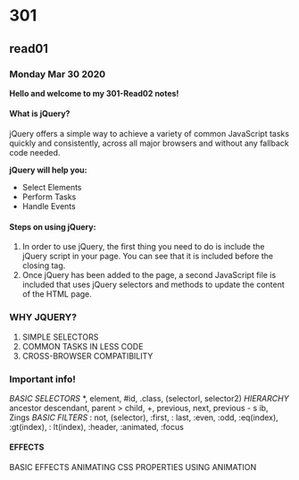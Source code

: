 # 301
## read01
### Monday Mar 30 2020

**Hello and welcome to my 301-Read02 notes!**

#### What is jQuery?
jQuery offers a simple way to achieve a variety of common
JavaScript tasks quickly and consistently, across all major
browsers and without any fallback code needed.

**jQuery will help you:**
- Select Elements
- Perform Tasks
- Handle Events

#### Steps on using jQuery:
1. In order to use jQuery, the first thing you need to do is include the jQuery script in your page. You can see that it is included before the closing </body> tag.
2. Once jQuery has been added to the page, a second JavaScript file is included that uses jQuery selectors and methods to update the content of the HTML page.

### WHY JQUERY?
1. SIMPLE SELECTORS
2. COMMON TASKS IN LESS CODE
3. CROSS-BROWSER COMPATIBILITY

### Important info!
*BASIC SELECTORS*
*, element, #id, .class, (selectorl, selector2)
*HIERARCHY*
ancestor descendant, parent > child, +, previous, next, previous - s ib, Zings
*BASIC FILTERS*
: not, (selector), :first, : last, :even, :odd, :eq(index), :gt(index), : lt(index), :header, :animated, :focus

#### EFFECTS
BASIC EFFECTS
ANIMATING CSS
PROPERTIES
USING ANIMATION